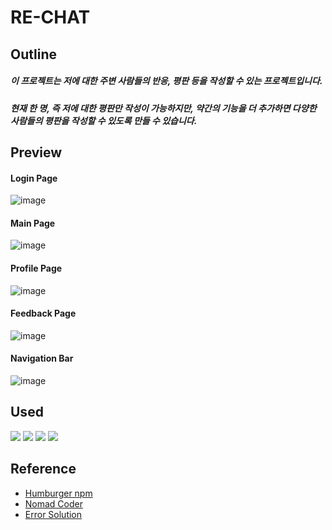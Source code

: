 # RE-CHAT

## Outline
##### 이 프로젝트는 저에 대한 주변 사람들의 반응, 평판 등을 작성할 수 있는 프로젝트입니다.
##### 현재 한 명, 즉 저에 대한 평판만 작성이 가능하지만, 약간의 기능을 더 추가하면 다양한 사람들의 평판을 작성할 수 있도록 만들 수 있습니다.

## Preview

#### Login Page
![image](https://user-images.githubusercontent.com/89464762/206898906-2c2cb5ab-d506-477b-a946-7258f0943ebc.png)

#### Main Page
![image](https://user-images.githubusercontent.com/89464762/206898819-38afe303-100c-4989-8011-3a556a4bb987.png)

#### Profile Page
![image](https://user-images.githubusercontent.com/89464762/206898842-559d6103-a6a6-4a39-95c7-bb3159c4a136.png)

#### Feedback Page
![image](https://user-images.githubusercontent.com/89464762/206898878-4b373a38-aca4-4033-9aa2-f6c40a90bd94.png)

#### Navigation Bar
![image](https://user-images.githubusercontent.com/89464762/206898893-7e5932eb-5e20-4a0f-a25a-bd779159af53.png)

## Used
<img src="https://img.shields.io/badge/Firebase-FFCA28?style=for-the-badge&logo=firebase&logoColor=white">
<img src="https://img.shields.io/badge/Javascript-F7DF1E?style=for-the-badge&logo=Javascript&logoColor=white">
<img src="https://img.shields.io/badge/React-61DAFB?style=for-the-badge&logo=React&logoColor=white">
<img src="https://img.shields.io/badge/Notion-000000?style=for-the-badge&logo=Notion&logoColor=white">

## Reference
* [Humburger npm](https://github.com/luukdv/hamburger-react)
* [Nomad Coder](https://nomadcoders.co/nwitter/lobby)
* [Error Solution](https://velog.io/@junhopportunity)